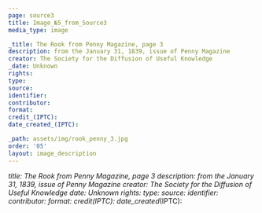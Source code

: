 ```yaml
---
page: source3
title: Image_№5_from_Source3
media_type: image

_title: The Rook from Penny Magazine, page 3
description: from the January 31, 1839, issue of Penny Magazine
creator: The Society for the Diffusion of Useful Knowledge
_date: Unknown
rights: 
type: 
source:
identifier:
contributor:
format:
credit_(IPTC):
date_created_(IPTC):

_path: assets/img/rook_penny_3.jpg
order: '05'
layout: image_description
---
```


_title:  The Rook from Penny Magazine, page 3
description: from the January 31, 1839, issue of Penny Magazine
creator:  The Society for the Diffusion of Useful Knowledge
_date: Unknown
rights: 
type: 
source:
identifier:
contributor:
format:
credit_(IPTC):
date_created_(IPTC):



